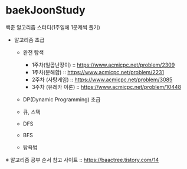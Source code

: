 # baekJoonStudy
  백준 알고리즘 스터디(1주일에 1문제씩 풀기)

* 알고리즘 초급
  - 완전 탐색   
    + 1주차(일곱난장이) :: https://www.acmicpc.net/problem/2309
    + 1주차(분해합) :: https://www.acmicpc.net/problem/2231
    + 2주차 (사탕게임) :: https://www.acmicpc.net/problem/3085
    + 3주차 (유레카 이론) :: https://www.acmicpc.net/problem/10448
    
  - DP(Dynamic Programming) 초급
  - 큐, 스택
  - DFS
  - BFS
  - 탐욕법


※ 알고리즘 공부 순서 참고 사이트 :: https://baactree.tistory.com/14
